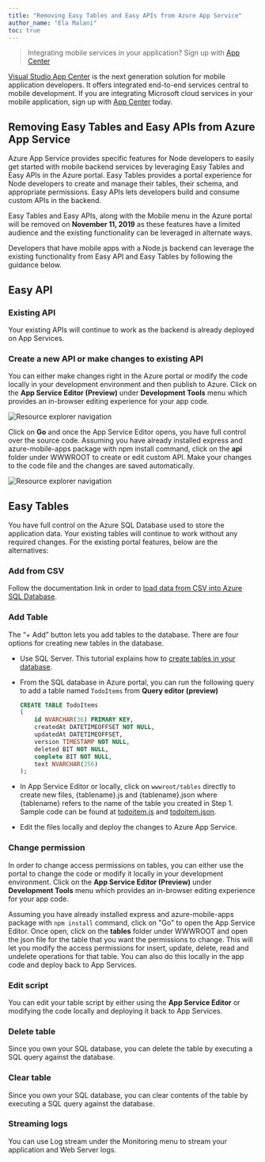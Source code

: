 ```yaml
---
title: "Removing Easy Tables and Easy APIs from Azure App Service"
author_name: "Ela Malani"
toc: true
---
```


> Integrating mobile services in your application? Sign up with [App Center](https://appcenter.ms/signup?utm_source=App%20Service%20Blog&utm_medium=Azure&utm_campaign=Remove%20Easy%20Tables%20and%20Easy%20API)

[Visual Studio App Center](https://appcenter.ms) is the next generation solution for mobile application developers. It offers  integrated end-to-end services central to mobile development. If you are integrating Microsoft cloud services in your mobile application, sign up with [App Center](https://appcenter.ms/signup?utm_source=App%20Service%20Blog&utm_medium=Azure&utm_campaign=Remove%20Easy%20Tables%20and%20Easy%20API) today.

## Removing Easy Tables and Easy APIs from Azure App Service
Azure App Service provides specific features for Node developers to easily get started with mobile backend services by leveraging Easy Tables and Easy APIs in the Azure portal. Easy Tables provides a portal experience for Node developers to create and manage their tables, their schema, and appropriate permissions. Easy APIs lets developers build and consume custom APIs in the backend. 

Easy Tables and Easy APIs, along with the Mobile menu in the Azure portal will be removed on **November 11, 2019** as these features have a limited audience and the existing functionality can be leveraged in alternate ways.

Developers that have mobile apps with a Node.js backend can leverage the existing functionality from Easy API and Easy Tables by following the guidance below.

## Easy API

### Existing API

Your existing APIs will continue to work as the backend is already deployed on App Services.

### Create a new API or make changes to existing API

You can either make changes right in the Azure portal or modify the code locally in your development environment and then publish to Azure. Click on the **App Service Editor (Preview)** under **Development Tools** menu which provides an in-browser editing experience for your app code.

![Resource explorer navigation]({{site.baseurl}}/media/2019/07/AppServiceEditor.png) 

Click on **Go** and once the App Service Editor opens, you have full control over the source code. Assuming you have already installed express and azure-mobile-apps package with npm install command, click on the **api** folder under WWWROOT to create or edit custom API. Make your changes to the code file and the changes are saved automatically.

![Resource explorer navigation]({{site.baseurl}}/media/2019/07/Api.png)

## Easy Tables  

You have full control on the Azure SQL Database used to store the application data. Your existing tables will continue to work without any required changes. For the existing portal features, below are the alternatives:

### Add from CSV

Follow the documentation link in order to [load data from CSV into Azure SQL Database](https://docs.microsoft.com/en-us/azure/sql-database/sql-database-load-from-csv-with-bcp).

### Add Table

The “+ Add” button lets you add tables to the database. There are four options for creating new tables in the database.

- Use SQL Server. This tutorial explains how to [create tables in your database](https://docs.microsoft.com/en-us/azure/sql-database/sql-database-design-first-database#create-tables-in-your-database).

- From the SQL database in Azure portal, you can run the following query to add a table named `TodoItems` from **Query editor (preview)**

    ```sql
    CREATE TABLE TodoItems
    (
        id NVARCHAR(36) PRIMARY KEY,
        createdAt DATETIMEOFFSET NOT NULL,
        updatedAt DATETIMEOFFSET,
        version TIMESTAMP NOT NULL,
        deleted BIT NOT NULL,
        complete BIT NOT NULL,
        text NVARCHAR(256)
    );
    ```

- In App Service Editor or locally, click on `wwwroot/tables` directly to create new files, {tablename}.js and {tablename}.json where {tablename} refers to the name of the table you  created in Step 1. Sample code can be found at [todoitem.js](https://github.com/Azure/azure-mobile-apps-quickstarts/blob/master/backend/node/TodoSample/tables/todoitem.js) and [todoitem.json](https://github.com/Azure/azure-mobile-apps-quickstarts/blob/master/backend/node/TodoSample/tables/todoitem.json).

- Edit the files locally and deploy the changes to Azure App Service.

### Change permission

In order to change access permissions on tables, you can either use the portal to change the code or modify it locally in your development environment. Click on the **App Service Editor (Preview)** under **Development Tools** menu which provides an in-browser editing experience for your app code. 

Assuming you have already installed express and azure-mobile-apps package with `npm install` command, click on "Go" to open the App Service Editor. Once open, click on the **tables** folder under WWWROOT and open the json file for the table that you want the permissions to change. This will let you modify the access permissions for insert, update, delete, read and undelete operations for that table. You can also do this locally in the app code and deploy back to App Services. 

### Edit script

You can edit your table script by either using the **App Service Editor** or modifying the code locally and deploying it back to App Services.  

### Delete table

Since you own your SQL database, you can delete the table by executing a SQL query against the database.

### Clear table

Since you own your SQL database, you can clear contents of the table by executing a SQL query against the database.

### Streaming logs

You can use Log stream under the Monitoring menu to stream your application and Web Server logs. 
